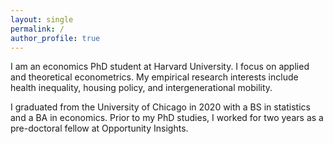 ```yaml
---
layout: single
permalink: /
author_profile: true
---
```


I am an economics PhD student at Harvard University. I focus on applied and theoretical
econometrics. My empirical research interests include health inequality, housing policy, and intergenerational mobility.

I graduated from the University of Chicago in 2020 with a BS in statistics and a BA in economics.
Prior to my PhD studies, I worked for two years as a pre-doctoral fellow at Opportunity Insights.